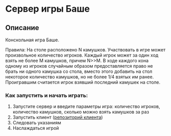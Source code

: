 # Сервер игры Баше

## Описание
Конскольная игра Баше.

Правила:
На столе расположено N камушков. Участвовать в игре может произвольное количество игроков. Каждый игрок может за один ход взять не более M камушков, причем N>>M. 
В ходе каждого кона одному из игроков случайным образом предоставляется право не брать ни одного камушка со стола, вместо этого добавить на стол некоторое количество камушков, но не более 1/4 взятых им ранее. 
Проигравшим считается игрок взявший последний камушек на столе.

### Как запустить и начать играть:
1. Запустите сервер и введите параметры игра: количество игроков, количество камушков, сколько можно взять камушков за раз
2. Запустить клиент ([репозиторий клиента](https://github.com/Iuliialoo/Game-bashe-client))
3. Следовать указаниям
4. Наслаждаться игрой
